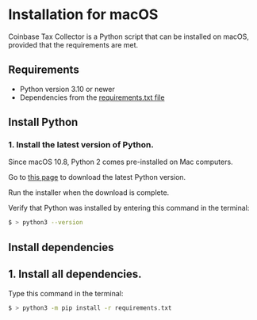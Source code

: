 # Installation for macOS 

Coinbase Tax Collector is a Python script that can be installed on macOS, provided that the requirements are met.

## Requirements

* Python version 3.10 or newer
* Dependencies from the [requirements.txt file](https://github.com/ydeleon6/coinbase-tax-collector/blob/main/requirements.txt)

## Install Python

### 1. Install the latest version of Python.

Since macOS 10.8, Python 2 comes pre-installed on Mac computers. 

Go to [this page](https://www.python.org/downloads/) to download the latest Python version. 

Run the installer when the download is complete.

Verify that Python was installed by entering this command in the terminal:

```sh
$ > python3 --version
```

## Install dependencies


## 1. Install all dependencies.

Type this command in the terminal:

```sh
$ > python3 -m pip install -r requirements.txt
```
